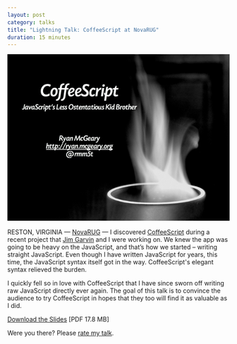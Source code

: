 ```yaml
---
layout: post
category: talks
title: "Lightning Talk: CoffeeScript at NovaRUG"
duration: 15 minutes
---
```


[![CoffeeScript](/images/talks/coffeescript-novarug.png)][slides]

RESTON, VIRGINIA &mdash; [NovaRUG][location] &mdash; I discovered
[CoffeeScript][coffeescript] during a recent project that [Jim Garvin][garvin]
and I were working on.  We knew the app was going to be heavy on the JavaScript,
and that’s how we started &ndash; writing straight JavaScript.  Even though I
have written JavaScript for years, this time, the JavaScript syntax itself got
in the way.  CoffeeScript's elegant syntax relieved the burden.

I quickly fell so in love with CoffeeScript that I have since sworn off writing
raw JavaScript directly ever again.  The goal of this talk is to convince the
audience to try CoffeeScript in hopes that they too will find it as valuable as
I did.

[Download the Slides][slides] \[PDF 17.8 MB\]

Were you there? Please [rate my talk](http://spkr8.com/t/4985).

[slides]: http://files.mcgeary.org/presentations/coffeescript-navarug-short.pdf "Download the Slides"

[coffeescript]: http://jashkenas.github.com/coffee-script/
[garvin]: http://thegarvin.com
[location]: http://novarug.org/articles/2010/09/29/oct-21-lightning-talks
